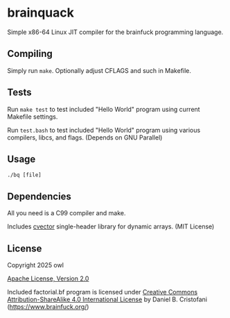# brainquack
Simple x86-64 Linux JIT compiler for the brainfuck programming language. 

## Compiling
Simply run `make`. Optionally adjust CFLAGS and such in Makefile.

## Tests
Run `make test` to test included "Hello World" program using current Makefile settings.

Run `test.bash` to test included "Hello World" program using various compilers, libcs, and flags. (Depends on GNU Parallel)

## Usage
`./bq [file]`

## Dependencies
All you need is a C99 compiler and make.

Includes [cvector](https://github.com/eteran/c-vector) single-header library for dynamic arrays. (MIT License)

## License
Copyright 2025 owl

[Apache License, Version 2.0](http://www.apache.org/licenses/LICENSE-2.0)

Included factorial.bf program is licensed under [Creative Commons Attribution-ShareAlike 4.0 International License](https://creativecommons.org/licenses/by-sa/4.0/) by Daniel B. Cristofani (https://www.brainfuck.org/)
